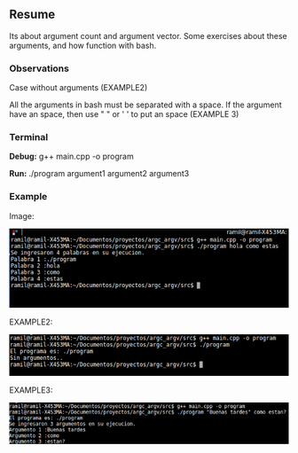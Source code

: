 ## Resume

Its about argument count and argument vector. Some exercises about these arguments, and how function with bash.



### Observations

Case without arguments (EXAMPLE2)

All the arguments in bash must be separated with a space.
If the argument have an space, then use " " or ' ' to put an space
(EXAMPLE 3)



### Terminal

**Debug:**  g++ main.cpp -o program

**Run:** ./program argument1 argument2 argument3




### Example

Image:

![](https://github.com/zapataramil/argv_argc/blob/master/edit1.png)



EXAMPLE2:

![](https://github.com/zapataramil/argv_argc/blob/master/edit2.png)



EXAMPLE3:

![](https://github.com/zapataramil/argv_argc/blob/master/edit3.png)
